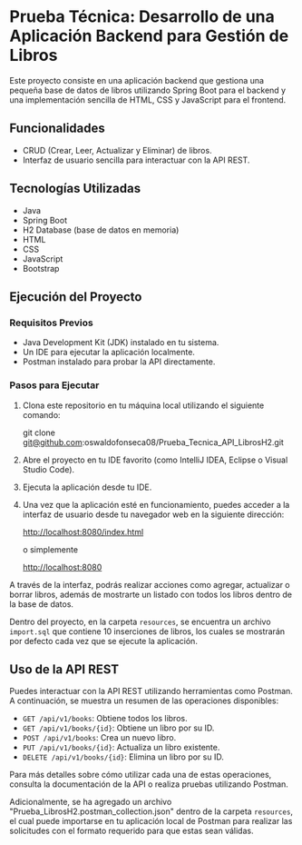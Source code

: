 # Prueba Técnica: Desarrollo de una Aplicación Backend para Gestión de Libros

Este proyecto consiste en una aplicación backend que gestiona una pequeña base de datos de libros utilizando Spring Boot para el backend y una implementación sencilla de HTML, CSS y JavaScript para el frontend.

## Funcionalidades

- CRUD (Crear, Leer, Actualizar y Eliminar) de libros.
- Interfaz de usuario sencilla para interactuar con la API REST.

## Tecnologías Utilizadas

- Java
- Spring Boot
- H2 Database (base de datos en memoria)
- HTML
- CSS
- JavaScript
- Bootstrap

## Ejecución del Proyecto

### Requisitos Previos

- Java Development Kit (JDK) instalado en tu sistema.
- Un IDE para ejecutar la aplicación localmente.
- Postman instalado para probar la API directamente.

### Pasos para Ejecutar

1. Clona este repositorio en tu máquina local utilizando el siguiente comando:

    git clone git@github.com:oswaldofonseca08/Prueba_Tecnica_API_LibrosH2.git
   
2. Abre el proyecto en tu IDE favorito (como IntelliJ IDEA, Eclipse o Visual Studio Code).

3. Ejecuta la aplicación desde tu IDE.

4. Una vez que la aplicación esté en funcionamiento, puedes acceder a la interfaz de usuario desde tu navegador web en la siguiente dirección:

    [http://localhost:8080/index.html](http://localhost:8080/index.html)
    
    o simplemente
    
    [http://localhost:8080](http://localhost:8080)

A través de la interfaz, podrás realizar acciones como agregar, actualizar o borrar libros, además de mostrarte un listado con todos los libros dentro de la base de datos.

Dentro del proyecto, en la carpeta `resources`, se encuentra un archivo `import.sql` que contiene 10 inserciones de libros, los cuales se mostrarán por defecto cada vez que se ejecute la aplicación.

## Uso de la API REST

Puedes interactuar con la API REST utilizando herramientas como Postman. A continuación, se muestra un resumen de las operaciones disponibles:

- `GET /api/v1/books`: Obtiene todos los libros.
- `GET /api/v1/books/{id}`: Obtiene un libro por su ID.
- `POST /api/v1/books`: Crea un nuevo libro.
- `PUT /api/v1/books/{id}`: Actualiza un libro existente.
- `DELETE /api/v1/books/{id}`: Elimina un libro por su ID.

Para más detalles sobre cómo utilizar cada una de estas operaciones, consulta la documentación de la API o realiza pruebas utilizando Postman.

Adicionalmente, se ha agregado un archivo "Prueba_LibrosH2.postman_collection.json" dentro de la carpeta `resources`, el cual puede importarse en tu aplicación local de Postman para realizar las solicitudes con el formato requerido para que estas sean válidas.
